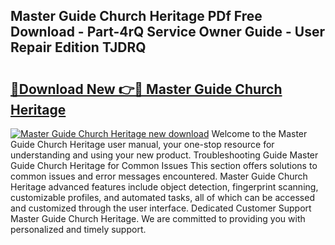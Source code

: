 ## Master Guide Church Heritage PDf Free Download - Part-4rQ Service Owner Guide - User Repair Edition TJDRQ

# <h2><a href="http://bc55172.oget.top/?id=Master+Guide+Church+Heritage">🔗Download New 👉🔴 Master Guide Church Heritage</a></h2>

[![Master Guide Church Heritage new download](https://i.imgur.com/5g1atiW.png)](http://bc55172.oget.top/?id=Master+Guide+Church+Heritage)
Welcome to the Master Guide Church Heritage user manual, your one-stop resource for understanding and using your new product. Troubleshooting Guide Master Guide Church Heritage for Common Issues This section offers solutions to common issues and error messages encountered. Master Guide Church Heritage advanced features include object detection, fingerprint scanning, customizable profiles, and automated tasks, all of which can be accessed and customized through the user interface. Dedicated Customer Support Master Guide Church Heritage. We are committed to providing you with personalized and timely support.
